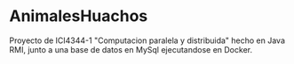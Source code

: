 # AnimalesHuachos
Proyecto de ICI4344-1 "Computacion paralela y distribuida" hecho en Java RMI, junto a una base de datos en MySql ejecutandose en Docker.
